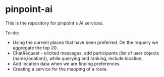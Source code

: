 # pinpoint-ai
This is the repository for pinpoint's AI services.

To-do:
- Using the current places that have been preferred. On the requery we aggregate the top 20.
- ChatRequest - elicited messages, add participants (list of user objects (name,location)), while querying and ranking, include location,
- Add location data when we are finding preferences.
- Creating a service for the mapping of a route.